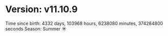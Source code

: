# Version: v11.10.9
Time since birth: 4332 days, 103968 hours, 6238080 minutes, 374284800 seconds
Season: Summer ☀️

